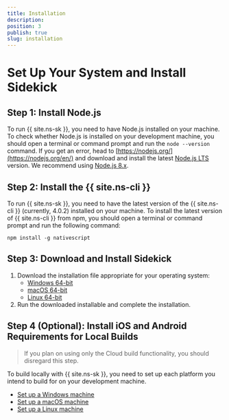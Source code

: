 ```yaml
---
title: Installation
description: 
position: 3
publish: true
slug: installation
---
```


# Set Up Your System and Install Sidekick

## Step 1: Install Node.js

To run {{ site.ns-sk }}, you need to have Node.js installed on your machine. To check whether Node.js is installed on your development machine, you should open a terminal or command prompt and run the `node --version` command. If you get an error, head to [https://nodejs.org/](https://nodejs.org/en/) and download and install the latest [Node.js LTS](https://github.com/nodejs/LTS#lts-schedule) version. We recommend using [Node.js 8.x](https://nodejs.org/dist/latest-v8.x/).

## Step 2: Install the {{ site.ns-cli }}

To run {{ site.ns-sk }}, you need to have the latest version of the {{ site.ns-cli }} (currently, 4.0.2) installed on your machine. To install the latest version of {{ site.ns-cli }} from npm, you should open a terminal or command prompt and run the following command:

<pre class="add-copy-button"><code class="language-terminal">npm install -g nativescript</code></pre>

## Step 3: Download and Install Sidekick

1. Download the installation file appropriate for your operating system:
	* [Windows 64-bit](https://www.nativescript.org/nativescript-sidekick/download-windows-latest)
	* [macOS 64-bit](https://www.nativescript.org/nativescript-sidekick/download-macos-latest)
	* [Linux 64-bit](https://www.nativescript.org/nativescript-sidekick/download-linux-latest)
2. Run the downloaded installable and complete the installation.

## Step 4 (Optional): Install iOS and Android Requirements for Local Builds

> If you plan on using only the Cloud build functionality, you should disregard this step.

To build locally with {{ site.ns-sk }}, you need to set up each platform you intend to build for on your development machine.

* [Set up a Windows machine](https://docs.nativescript.org/start/ns-setup-win)
* [Set up a macOS machine](https://docs.nativescript.org/start/ns-setup-os-x)
* [Set up a Linux machine](https://docs.nativescript.org/start/ns-setup-linux)